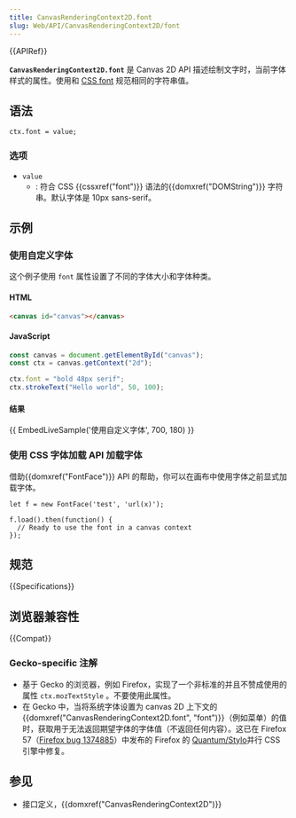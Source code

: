 ```yaml
---
title: CanvasRenderingContext2D.font
slug: Web/API/CanvasRenderingContext2D/font
---
```


{{APIRef}}

**`CanvasRenderingContext2D.font`** 是 Canvas 2D API 描述绘制文字时，当前字体样式的属性。使用和 [CSS font](/zh-CN/docs/Web/CSS/font) 规范相同的字符串值。

## 语法

```
ctx.font = value;
```

### 选项

- `value`
  - : 符合 CSS {{cssxref("font")}} 语法的{{domxref("DOMString")}} 字符串。默认字体是 10px sans-serif。

## 示例

### 使用自定义字体

这个例子使用 `font` 属性设置了不同的字体大小和字体种类。

#### HTML

```html
<canvas id="canvas"></canvas>
```

#### JavaScript

```js
const canvas = document.getElementById("canvas");
const ctx = canvas.getContext("2d");

ctx.font = "bold 48px serif";
ctx.strokeText("Hello world", 50, 100);
```

#### 结果

{{ EmbedLiveSample('使用自定义字体', 700, 180) }}

### 使用 CSS 字体加载 API 加载字体

借助{{domxref("FontFace")}} API 的帮助，你可以在画布中使用字体之前显式加载字体。

```
let f = new FontFace('test', 'url(x)');

f.load().then(function() {
  // Ready to use the font in a canvas context
});
```

## 规范

{{Specifications}}

## 浏览器兼容性

{{Compat}}

### Gecko-specific 注解

- 基于 Gecko 的浏览器，例如 Firefox，实现了一个非标准的并且不赞成使用的属性 `ctx.mozTextStyle` 。不要使用此属性。
- 在 Gecko 中，当将系统字体设置为 canvas 2D 上下文的{{domxref("CanvasRenderingContext2D.font", "font")}}（例如菜单）的值时，获取用于无法返回期望字体的字体值（不返回任何内容）。这已在 Firefox 57（[Firefox bug 1374885](https://bugzil.la/1374885)）中发布的 Firefox 的 [Quantum/Stylo](https://wiki.mozilla.org/Quantum/Stylo)并行 CSS 引擎中修复。

## 参见

- 接口定义，{{domxref("CanvasRenderingContext2D")}}
